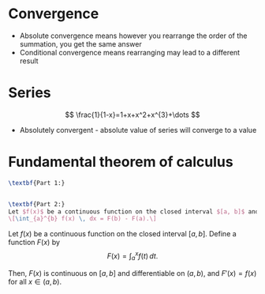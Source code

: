 # Convergence
- Absolute convergence means however you rearrange the order of the summation, you get the same answer
- Conditional convergence means rearranging may lead to a different result

# Series
$$
\frac{1}{1-x}=1+x+x^2+x^{3}+\dots
$$
- Absolutely convergent - absolute value of series will converge to a value
# Fundamental theorem of calculus
```latex
\textbf{Part 1:}


\textbf{Part 2:}
Let $f(x)$ be a continuous function on the closed interval $[a, b]$ and $F(x)$ be an antiderivative of $f(x)$ on $[a, b]$. Then,
\[\int_{a}^{b} f(x) \, dx = F(b) - F(a).\]
```
Let $f(x)$ be a continuous function on the closed interval $[a, b]$. Define a function $F(x)$ by
$$F(x) = \int_{a}^{x} f(t) \, dt.$$

Then, $F(x)$ is continuous on $[a, b]$ and differentiable on $(a, b)$, and $F'(x) = f(x)$ for all $x \in (a, b)$.